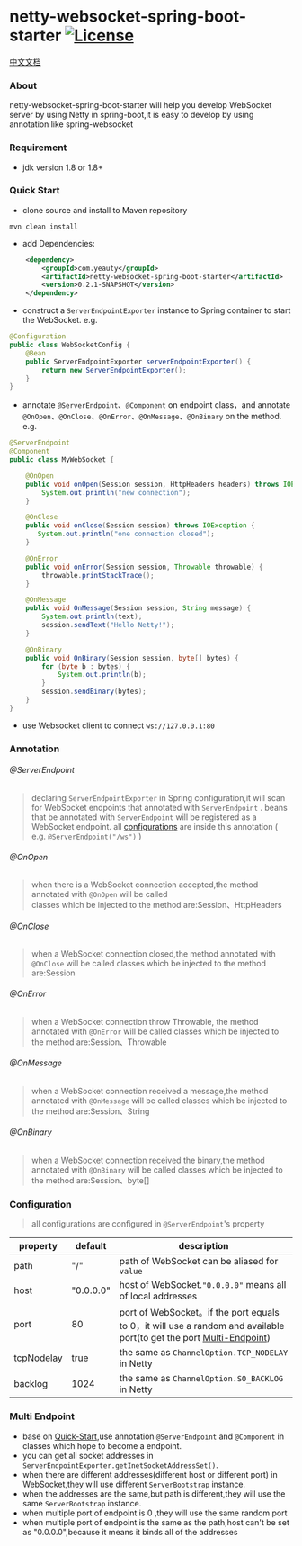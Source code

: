 netty-websocket-spring-boot-starter [![License](http://img.shields.io/:license-apache-brightgreen.svg)](http://www.apache.org/licenses/LICENSE-2.0.html)
===================================

[中文文档](https://github.com/YeautyYE/netty-websocket-spring-boot-starter/blob/master/README_zh.md)

### About
netty-websocket-spring-boot-starter will help you develop WebSocket server by using Netty in spring-boot,it is easy to develop by using annotation like spring-websocket 

### Requirement
- jdk version 1.8 or 1.8+


### Quick Start
- clone source and install to Maven repository

```
mvn clean install
```

- add Dependencies:

```xml
	<dependency>
		<groupId>com.yeauty</groupId>
		<artifactId>netty-websocket-spring-boot-starter</artifactId>
		<version>0.2.1-SNAPSHOT</version>
	</dependency>
```

- construct a `ServerEndpointExporter` instance to Spring container to start the WebSocket. e.g.

```java
@Configuration
public class WebSocketConfig {
    @Bean
    public ServerEndpointExporter serverEndpointExporter() {
        return new ServerEndpointExporter();
    }
}
```

- annotate `@ServerEndpoint`、`@Component` on endpoint class，and annotate `@OnOpen`、`@OnClose`、`@OnError`、`@OnMessage`、`@OnBinary` on the method. e.g.

```java
@ServerEndpoint
@Component
public class MyWebSocket {

    @OnOpen
    public void onOpen(Session session, HttpHeaders headers) throws IOException {
        System.out.println("new connection");
    }

    @OnClose
    public void onClose(Session session) throws IOException {
       System.out.println("one connection closed"); 
    }

    @OnError
    public void onError(Session session, Throwable throwable) {
        throwable.printStackTrace();
    }

    @OnMessage
    public void OnMessage(Session session, String message) {
        System.out.println(text);
        session.sendText("Hello Netty!");
    }

    @OnBinary
    public void OnBinary(Session session, byte[] bytes) {
        for (byte b : bytes) {
            System.out.println(b);
        }
        session.sendBinary(bytes); 
    }
}
```

- use Websocket client to connect `ws://127.0.0.1:80` 


### Annotation
###### @ServerEndpoint 
> declaring `ServerEndpointExporter` in Spring configuration,it will scan for WebSocket endpoints that annotated with `ServerEndpoint` .
> beans that be annotated with `ServerEndpoint` will be registered as a WebSocket endpoint.
> all [configurations](#configuration) are inside this annotation ( e.g. `@ServerEndpoint("/ws")` )

###### @OnOpen 
> when there is a WebSocket connection accepted,the method annotated with `@OnOpen` will be called  
> classes which be injected to the method are:Session、HttpHeaders

###### @OnClose
> when a WebSocket connection closed,the method annotated with `@OnClose` will be called
> classes which be injected to the method are:Session

###### @OnError
> when a WebSocket connection throw Throwable, the method annotated with `@OnError` will be called
> classes which be injected to the method are:Session、Throwable

###### @OnMessage
> when a WebSocket connection received a message,the method annotated with `@OnMessage` will be called
> classes which be injected to the method are:Session、String

###### @OnBinary
> when a WebSocket connection received the binary,the method annotated with `@OnBinary` will be called
> classes which be injected to the method are:Session、byte[]

### Configuration
> all configurations are configured in `@ServerEndpoint`'s property 

| property  | default | description 
|---|---|---
|path|"/"|path of WebSocket can be aliased for `value`
|host|"0.0.0.0"|host of WebSocket.`"0.0.0.0"` means all of local addresses
|port|80|port of WebSocket。if the port equals to 0，it will use a random and available port(to get the port [Multi-Endpoint](#multi-endpoint))
|tcpNodelay|true|the same as `ChannelOption.TCP_NODELAY` in Netty
|backlog|1024|the same as `ChannelOption.SO_BACKLOG` in Netty


### Multi Endpoint
- base on [Quick-Start](#quick-start),use annotation `@ServerEndpoint` and `@Component` in classes which hope to become a endpoint.
- you can get all socket addresses in `ServerEndpointExporter.getInetSocketAddressSet()`.
- when there are different addresses(different host or different port) in WebSocket,they will use different `ServerBootstrap` instance.
- when the addresses are the same,but path is different,they will use the same `ServerBootstrap` instance.
- when multiple port of endpoint is 0 ,they will use the same random port
- when multiple port of endpoint is the same as the path,host can't be set as "0.0.0.0",because it means it binds all of the addresses


